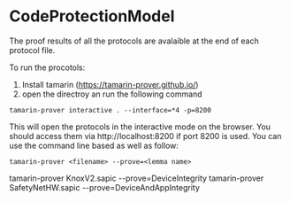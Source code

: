 # CodeProtectionModel

The proof results of all the protocols are avalaible at the end of each protocol file.

To run the procotols:
1. Install tamarin (https://tamarin-prover.github.io/)
2. open the directroy an run the following command

```
tamarin-prover interactive . --interface=*4 -p=8200
```

This will open the protocols in the interactive mode on the browser. You should access them via http://localhost:8200 if port 8200 is used. 
You can use the command line based as well as follow:

```
tamarin-prover <filename> --prove=<lemma name>
```

tamarin-prover KnoxV2.sapic --prove=DeviceIntegrity
tamarin-prover SafetyNetHW.sapic --prove=DeviceAndAppIntegrity
